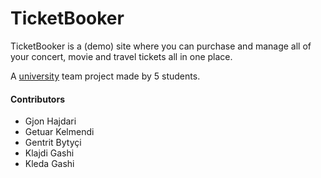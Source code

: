 # TicketBooker
TicketBooker is a (demo) site where you can purchase and manage all of your concert, movie and travel tickets all in one place.

A [university](https://fiek.uni-pr.edu) team project made by 5 students.

#### Contributors
- Gjon Hajdari
- Getuar Kelmendi
- Gentrit Bytyçi
- Klajdi Gashi
- Kleda Gashi
